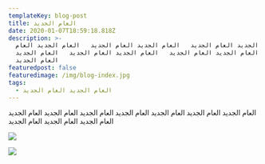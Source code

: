 ```yaml
---
templateKey: blog-post
title: العام الجديد
date: 2020-01-07T18:59:18.818Z
description: >-
  العام الجديد العام الجديد   العام الجديد العام الجديد   العام الجديد العام
  الجديد   العام الجديد العام الجديد   العام الجديد العام الجديد   العام الجديد
  العام الجديد   
featuredpost: false
featuredimage: /img/blog-index.jpg
tags:
  - العام الجديد العام الجديد
---
```

العام الجديد العام الجديد   العام الجديد العام الجديد   العام الجديد العام الجديد   العام الجديد العام الجديد   العام الجديد العام الجديد



![](/img/home-jumbotron.jpg)

![](/img/chemex.jpg)
